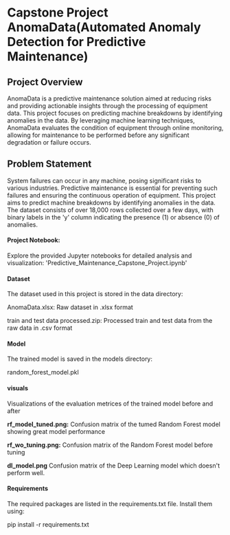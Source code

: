 # Capstone Project AnomaData(Automated Anomaly Detection for Predictive Maintenance)

## Project Overview
AnomaData is a predictive maintenance solution aimed at reducing risks and providing actionable insights through the processing of equipment data. This project focuses on predicting machine breakdowns by identifying anomalies in the data. By leveraging machine learning techniques, AnomaData evaluates the condition of equipment through online monitoring, allowing for maintenance to be performed before any significant degradation or failure occurs.

## Problem Statement
System failures can occur in any machine, posing significant risks to various industries. Predictive maintenance is essential for preventing such failures and ensuring the continuous operation of equipment. This project aims to predict machine breakdowns by identifying anomalies in the data. The dataset consists of over 18,000 rows collected over a few days, with binary labels in the 'y' column indicating the presence (1) or absence (0) of anomalies.


#### Project Notebook:
Explore the provided Jupyter notebooks for detailed analysis and visualization:
'Predictive_Maintenance_Capstone_Project.ipynb'

#### Dataset
The dataset used in this project is stored in the data directory:

AnomaData.xlsx: Raw dataset in .xlsx format

train and test data processed.zip: Processed train and test data from the raw data in .csv format

#### Model
The trained model is saved in the models directory:

random_forest_model.pkl

#### visuals
Visualizations of the evaluation metrices of the trained model before and after

**rf_model_tuned.png:** Confusion matrix of the tumed Random Forest model showing great model performance

**rf_wo_tuning.png:** Confusion matrix of the Random Forest model before tuning

**dl_model.png** Confusion matrix of the Deep Learning model which doesn't perform well.


#### Requirements
The required packages are listed in the requirements.txt file. Install them using:

pip install -r requirements.txt

